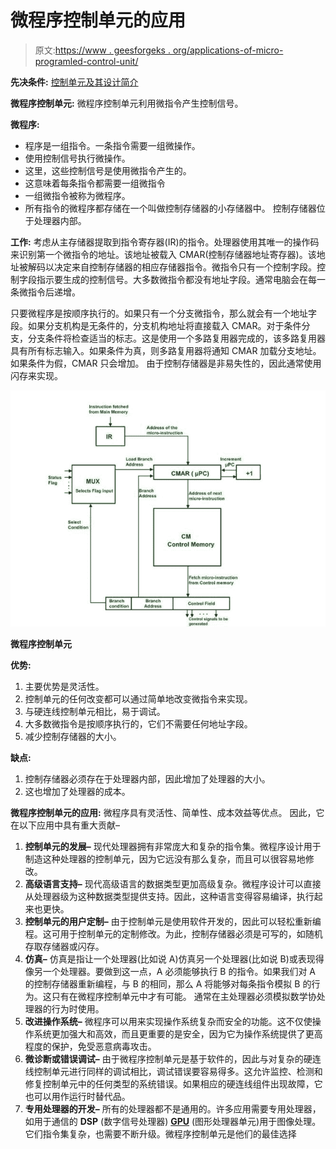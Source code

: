 # 微程序控制单元的应用

> 原文:[https://www . geesforgeks . org/applications-of-micro-programled-control-unit/](https://www.geeksforgeeks.org/applications-of-microprogrammed-control-unit/)

**先决条件:** [控制单元及其设计简介](https://www.geeksforgeeks.org/introduction-of-control-unit-and-its-design/)

**微程序控制单元:**
微程序控制单元利用微指令产生控制信号。

**微程序:**

*   程序是一组指令。一条指令需要一组微操作。
*   使用控制信号执行微操作。
*   这里，这些控制信号是使用微指令产生的。
*   这意味着每条指令都需要一组微指令
*   一组微指令被称为微程序。
*   所有指令的微程序都存储在一个叫做控制存储器的小存储器中。
    控制存储器位于处理器内部。

**工作:**
考虑从主存储器提取到指令寄存器(IR)的指令。处理器使用其唯一的操作码来识别第一个微指令的地址。该地址被载入 CMAR(控制存储器地址寄存器)。该地址被解码以决定来自控制存储器的相应存储器指令。微指令只有一个控制字段。控制字段指示要生成的控制信号。大多数微指令都没有地址字段。通常电脑会在每一条微指令后递增。

只要微程序是按顺序执行的。如果只有一个分支微指令，那么就会有一个地址字段。如果分支机构是无条件的，分支机构地址将直接载入 CMAR。对于条件分支，分支条件将检查适当的标志。这是使用一个多路复用器完成的，该多路复用器具有所有标志输入。如果条件为真，则多路复用器将通知 CMAR 加载分支地址。如果条件为假，CMAR 只会增加。
由于控制存储器是非易失性的，因此通常使用闪存来实现。

![](img/92faf455cf5f0f468dfb618ed71b6faa.png)

**微程序控制单元**

**优势:**

1.  主要优势是灵活性。
2.  控制单元的任何改变都可以通过简单地改变微指令来实现。
3.  与硬连线控制单元相比，易于调试。
4.  大多数微指令是按顺序执行的，它们不需要任何地址字段。
5.  减少控制存储器的大小。

**缺点:**

1.  控制存储器必须存在于处理器内部，因此增加了处理器的大小。
2.  这也增加了处理器的成本。

**微程序控制单元的应用:**
微程序具有灵活性、简单性、成本效益等优点。
因此，它在以下应用中具有重大贡献–

1.  **控制单元的发展–**
    现代处理器拥有非常庞大和复杂的指令集。微程序设计用于制造这种处理器的控制单元，因为它远没有那么复杂，而且可以很容易地修改。
2.  **高级语言支持–**
    现代高级语言的数据类型更加高级复杂。微程序设计可以直接从处理器级为这种数据类型提供支持。因此，这种语言变得容易编译，执行起来也更快。
3.  **控制单元的用户定制–**
    由于控制单元是使用软件开发的，因此可以轻松重新编程。这可用于控制单元的定制修改。为此，控制存储器必须是可写的，如随机存取存储器或闪存。
4.  **仿真–**
    仿真是指让一个处理器(比如说 A)仿真另一个处理器(比如说 B)或表现得像另一个处理器。要做到这一点，A 必须能够执行 B 的指令。如果我们对 A 的控制存储器重新编程，与 B 的相同，那么 A 将能够对每条指令模拟 B 的行为。这只有在微程序控制单元中才有可能。
    通常在主处理器必须模拟数学协处理器的行为时使用。
5.  **改进操作系统–**
    微程序可以用来实现操作系统复杂而安全的功能。这不仅使操作系统更加强大和高效，而且更重要的是安全，因为它为操作系统提供了更高程度的保护，免受恶意病毒攻击。
6.  **微诊断或错误调试–**
    由于微程序控制单元是基于软件的，因此与对复杂的硬连线控制单元进行同样的调试相比，调试错误要容易得多。这允许监控、检测和修复控制单元中的任何类型的系统错误。如果相应的硬连线组件出现故障，它也可以用作运行时替代品。
7.  **专用处理器的开发–**
    所有的处理器都不是通用的。许多应用需要专用处理器，如用于通信的 **DSP** (数字信号处理器) [**GPU**](https://www.geeksforgeeks.org/what-is-a-graphics-card/) (图形处理器单元)用于图像处理。
    它们指令集复杂，也需要不断升级。微程序控制单元是他们的最佳选择